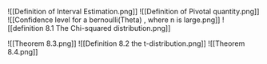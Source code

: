 ![[Definition of Interval Estimation.png]]
![[Definition of Pivotal quantity.png]]
![[Confidence level for a bernoulli(Theta) , where n is large.png]]
![[definition 8.1 The Chi-squared distribution.png]]

![[Theorem 8.3.png]]
![[Definition 8.2 the t-distribution.png]]
![[Theorem 8.4.png]]

